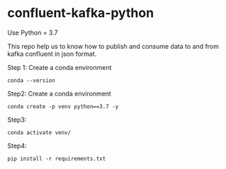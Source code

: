 # confluent-kafka-python
Use Python = 3.7

This repo help us to know how to publish and consume data to and from kafka confluent in json format.

Step 1: Create a conda environment
```
conda --version
```

Step2: Create  a conda environment
```
conda create -p venv python==3.7 -y
```

Step3:
```
conda activate venv/
```
Step4:
```
pip install -r requirements.txt
```


